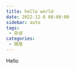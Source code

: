 ```yaml
---
title: hello world
date: 2022-12-8 08:00:00
sidebar: auto
tags:
 - 杂谈
categories:
 - 随笔
---
```


Hello 

